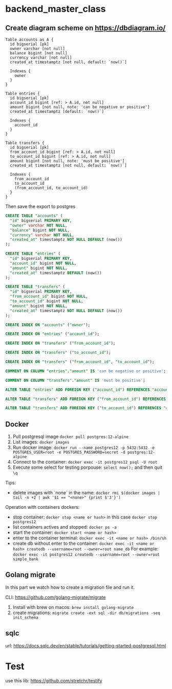 # backend_master_class

## Create diagram scheme on https://dbdiagram.io/

```
Table accounts as A {
  id bigserial [pk]
  owner varchar [not null]
  balance bigint [not null]
  currency varchar [not null]
  created_at timestamptz [not null, default: `now()`]
  
  Indexes { 
    owner
  }
}

Table entries {
  id bigserial [pk]
  account_id bigint [ref: > A.id, not null]
  amount bigint [not null, note: 'can be negative or positive']
  created_at timestamptz [default: `now()`]
  
  Indexes { 
    account_id
  }
}

Table transfers {
  id bigserial [pk]
  from_account_id bigint [ref: > A.id, not null]
  to_account_id bigint [ref: > A.id, not null]
  amount bigint [not null, note: 'must be positive']
  created_at timestamptz [not null, default: `now()`]
  
  Indexes { 
    from_account_id
    to_account_id
    (from_account_id, to_account_id)
  }
}
```

Then save the export to postgres

```sql
CREATE TABLE "accounts" (
  "id" bigserial PRIMARY KEY,
  "owner" varchar NOT NULL,
  "balance" bigint NOT NULL,
  "currency" varchar NOT NULL,
  "created_at" timestamptz NOT NULL DEFAULT (now())
);

CREATE TABLE "entries" (
  "id" bigserial PRIMARY KEY,
  "account_id" bigint NOT NULL,
  "amount" bigint NOT NULL,
  "created_at" timestamptz DEFAULT (now())
);

CREATE TABLE "transfers" (
  "id" bigserial PRIMARY KEY,
  "from_account_id" bigint NOT NULL,
  "to_account_id" bigint NOT NULL,
  "amount" bigint NOT NULL,
  "created_at" timestamptz NOT NULL DEFAULT (now())
);

CREATE INDEX ON "accounts" ("owner");

CREATE INDEX ON "entries" ("account_id");

CREATE INDEX ON "transfers" ("from_account_id");

CREATE INDEX ON "transfers" ("to_account_id");

CREATE INDEX ON "transfers" ("from_account_id", "to_account_id");

COMMENT ON COLUMN "entries"."amount" IS 'can be negative or positive';

COMMENT ON COLUMN "transfers"."amount" IS 'must be positive';

ALTER TABLE "entries" ADD FOREIGN KEY ("account_id") REFERENCES "accounts" ("id");

ALTER TABLE "transfers" ADD FOREIGN KEY ("from_account_id") REFERENCES "accounts" ("id");

ALTER TABLE "transfers" ADD FOREIGN KEY ("to_account_id") REFERENCES "accounts" ("id");
```


## Docker

1. Pull postgresql image `docker pull postgres:12-alpine`
2. List images: `docker images`
3. Run docker image: `docker run --name postgres12 -p 5432:5432 -e POSTGRES_USER=root -e POSTGRES_PASSWORD=secret -d postgres:12-alpine`
4. Connect to the container: `docker exec -it postgres12 psql -U root`
5. Execute some select for testing porpouse: `select now();` and then quit `\q`

Tips:
* delete images with ´none´ in the name: `docker rmi $(docker images | tail -n +2 | awk '$1 == "<none>" {print $'3'}')`

Operation with containers dockers:
* stop container: `docker stop <name or hash>` in this case `docker stop postgres12`
* list containers actives and stopped: `docker ps -a`
* start the container: `docker start <name or hash>`
* enter to the container terminal: `docker exec -it <name or hash> /bin/sh`
* create db without enter to the container: `docker exec -it <name or hash> createdb --username=root --owner=root name_db`
For example: `docker exec -it postgres12 createdb --username=root --owner=root simple_bank`

## Golang migrate

In this part we watch how to create a migration file and run it.

CLI: https://github.com/golang-migrate/migrate

1. Install with brew on macos: `brew install golang-migrate`
2. create migrations: `migrate create -ext sql -dir db/migrations -seq init_schema`

## sqlc

url: https://docs.sqlc.dev/en/stable/tutorials/getting-started-postgresql.html

# Test

use this lib: https://github.com/stretchr/testify